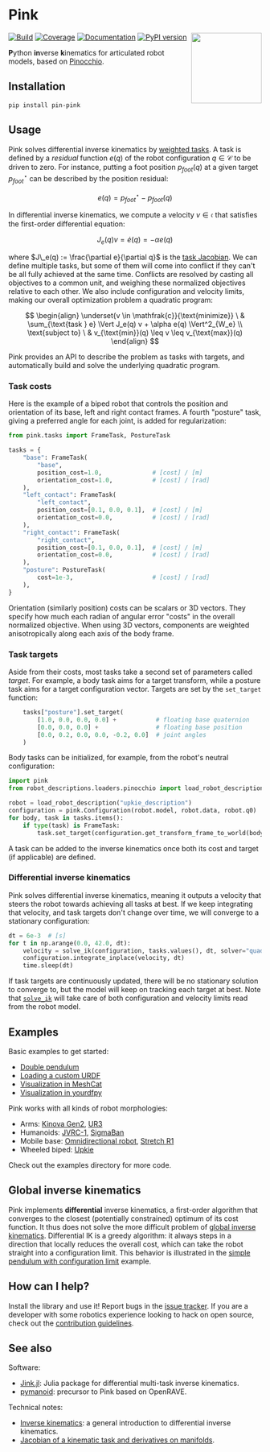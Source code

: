 # Pink

<img src="https://user-images.githubusercontent.com/1189580/172797197-9aa46561-cfaa-4046-bd60-f681d85b055d.png" align="right" height=140>

[![Build](https://img.shields.io/github/actions/workflow/status/stephane-caron/pink/main.yml?branch=main)](https://github.com/stephane-caron/pink/actions)
[![Coverage](https://coveralls.io/repos/github/stephane-caron/pink/badge.svg?branch=main)](https://coveralls.io/github/stephane-caron/pink?branch=main)
[![Documentation](https://img.shields.io/badge/docs-online-brightgreen?logo=read-the-docs&style=flat)](https://stephane-caron.github.io/pink/)
[![PyPI version](https://img.shields.io/pypi/v/pin-pink)](https://pypi.org/project/pin-pink/)

**P**ython **in**verse **k**inematics for articulated robot models, based on [Pinocchio](https://github.com/stack-of-tasks/pinocchio).

## Installation

```console
pip install pin-pink
```

## Usage

Pink solves differential inverse kinematics by [weighted tasks](https://scaron.info/robot-locomotion/inverse-kinematics.html). A task is defined by a *residual* function $e(q)$ of the robot configuration $q \in \mathcal{C}$ to be driven to zero. For instance, putting a foot position $p_{foot}(q)$ at a given target $p_{foot}^{\star}$ can be described by the position residual:

$$
e(q) = p_{foot}^{\star} - p_{foot}(q)
$$

In differential inverse kinematics, we compute a velocity $v \in \mathfrak{c}$ that satisfies the first-order differential equation:

$$
J_e(q) v = \dot{e}(q) = -\alpha e(q)
$$

where $J\_e(q) := \frac{\partial e}{\partial q}$ is the [task Jacobian](https://scaron.info/robotics/jacobian-of-a-kinematic-task-and-derivatives-on-manifolds.html). We can define multiple tasks, but some of them will come into conflict if they can't be all fully achieved at the same time. Conflicts are resolved by casting all objectives to a common unit, and weighing these normalized objectives relative to each other. We also include configuration and velocity limits, making our overall optimization problem a quadratic program:

$$
\begin{align}
\underset{v \in \mathfrak{c}}{\text{minimize}} \ & \sum_{\text{task } e} \Vert J_e(q) v + \alpha e(q) \Vert^2_{W_e} \\
\text{subject to} \ & v_{\text{min}}(q) \leq v \leq v_{\text{max}}(q)
\end{align}
$$

Pink provides an API to describe the problem as tasks with targets, and automatically build and solve the underlying quadratic program.

### Task costs

Here is the example of a biped robot that controls the position and orientation of its base, left and right contact frames. A fourth "posture" task, giving a preferred angle for each joint, is added for regularization:

```python
from pink.tasks import FrameTask, PostureTask

tasks = {
    "base": FrameTask(
        "base",
        position_cost=1.0,              # [cost] / [m]
        orientation_cost=1.0,           # [cost] / [rad]
    ),
    "left_contact": FrameTask(
        "left_contact",
        position_cost=[0.1, 0.0, 0.1],  # [cost] / [m]
        orientation_cost=0.0,           # [cost] / [rad]
    ),
    "right_contact": FrameTask(
        "right_contact",
        position_cost=[0.1, 0.0, 0.1],  # [cost] / [m]
        orientation_cost=0.0,           # [cost] / [rad]
    ),
    "posture": PostureTask(
        cost=1e-3,                      # [cost] / [rad]
    ),
}
```

Orientation (similarly position) costs can be scalars or 3D vectors. They specify how much each radian of angular error "costs" in the overall normalized objective. When using 3D vectors, components are weighted anisotropically along each axis of the body frame.

### Task targets

Aside from their costs, most tasks take a second set of parameters called *target*. For example, a body task aims for a target transform, while a posture task aims for a target configuration vector. Targets are set by the `set_target` function:

```python
    tasks["posture"].set_target(
        [1.0, 0.0, 0.0, 0.0] +           # floating base quaternion
        [0.0, 0.0, 0.0] +                # floating base position
        [0.0, 0.2, 0.0, 0.0, -0.2, 0.0]  # joint angles
    )
```

Body tasks can be initialized, for example, from the robot's neutral configuration:

```python
import pink
from robot_descriptions.loaders.pinocchio import load_robot_description

robot = load_robot_description("upkie_description")
configuration = pink.Configuration(robot.model, robot.data, robot.q0)
for body, task in tasks.items():
    if type(task) is FrameTask:
        task.set_target(configuration.get_transform_frame_to_world(body))
```

A task can be added to the inverse kinematics once both its cost and target (if applicable) are defined.

### Differential inverse kinematics

Pink solves differential inverse kinematics, meaning it outputs a velocity that steers the robot towards achieving all tasks at best. If we keep integrating that velocity, and task targets don't change over time, we will converge to a stationary configuration:

```python
dt = 6e-3  # [s]
for t in np.arange(0.0, 42.0, dt):
    velocity = solve_ik(configuration, tasks.values(), dt, solver="quadprog")
    configuration.integrate_inplace(velocity, dt)
    time.sleep(dt)
```

If task targets are continuously updated, there will be no stationary solution to converge to, but the model will keep on tracking each target at best. Note that [`solve_ik`](https://stephane-caron.github.io/pink/inverse-kinematics.html#pink.solve_ik.solve_ik) will take care of both configuration and velocity limits read from the robot model.

## Examples

Basic examples to get started:

* [Double pendulum](https://github.com/stephane-caron/pink/blob/main/examples/double_pendulum.py)
* [Loading a custom URDF](https://github.com/stephane-caron/pink/blob/main/examples/load_custom_urdf.py)
* [Visualization in MeshCat](https://github.com/stephane-caron/pink/blob/main/examples/visualize_in_meshcat.py)
* [Visualization in yourdfpy](https://github.com/stephane-caron/pink/blob/main/examples/visualize_in_yourdfpy.py)

Pink works with all kinds of robot morphologies:

* Arms: [Kinova Gen2](https://github.com/stephane-caron/pink/blob/main/examples/arm_kinova_gen2.py), [UR3](https://github.com/stephane-caron/pink/blob/main/examples/arm_ur3.py)
* Humanoids: [JVRC-1](https://github.com/stephane-caron/pink/blob/main/examples/humanoid_jvrc.py), [SigmaBan](https://github.com/stephane-caron/pink/blob/main/examples/humanoid_sigmaban.py)
* Mobile base: [Omnidirectional robot](https://github.com/stephane-caron/pink/blob/main/examples/mobile_omni_wheeled_robot.py), [Stretch R1](https://github.com/stephane-caron/pink/blob/main/examples/mobile_stretch.py)
* Wheeled biped: [Upkie](https://github.com/stephane-caron/pink/blob/main/examples/wheeled_biped_upkie.py)

Check out the examples directory for more code.

## Global inverse kinematics

Pink implements **differential** inverse kinematics, a first-order algorithm that converges to the closest (potentially constrained) optimum of its cost function. It thus does not solve the more difficult problem of [global inverse kinematics](https://github.com/stephane-caron/pink/discussions/66). Differential IK is a greedy algorithm: it always steps in a direction that locally reduces the overall cost, which can take the robot straight into a configuration limit. This behavior is illustrated in the [simple pendulum with configuration limit](https://github.com/stephane-caron/pink/blob/main/examples/simple_pendulum_configuration_limit.py) example.

## How can I help?

Install the library and use it! Report bugs in the [issue tracker](https://github.com/stephane-caron/pink/issues). If you are a developer with some robotics experience looking to hack on open source, check out the [contribution guidelines](CONTRIBUTING.md).

## See also

Software:

- [Jink.jl](https://github.com/adubredu/Jink.jl): Julia package for differential multi-task inverse kinematics.
- [pymanoid](https://github.com/stephane-caron/pymanoid): precursor to Pink based on OpenRAVE.

Technical notes:

- [Inverse kinematics](https://scaron.info/robotics/inverse-kinematics.html): a general introduction to differential inverse kinematics.
- [Jacobian of a kinematic task and derivatives on manifolds](https://scaron.info/robotics/jacobian-of-a-kinematic-task-and-derivatives-on-manifolds.html).
